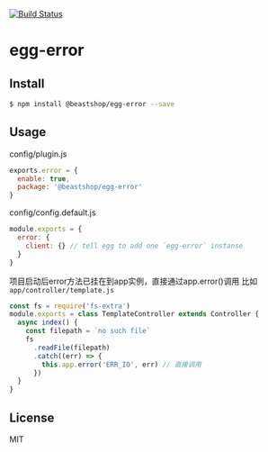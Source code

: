 [![Build Status](https://travis-ci.org/packages/egg-error.svg?branch=master)](https://travis-ci.org/packages/egg-error)
<!-- optional appveyor tst
[![Windows Build Status](https://ci.appveyor.com/api/projects/status/github/packages/egg-error?branch=master&svg=true)](https://ci.appveyor.com/project/packages/egg-error)
-->
<!-- optional npm version
[![NPM version](https://badge.fury.io/js/egg-error.svg)](http://badge.fury.io/js/egg-error)
-->
<!-- optional npm downloads
[![npm module downloads per month](http://img.shields.io/npm/dm/egg-error.svg)](https://www.npmjs.org/package/egg-error)
-->
<!-- optional dependency status
[![Dependency Status](https://david-dm.org/packages/egg-error.svg)](https://david-dm.org/packages/egg-error)
-->

# egg-error

<!-- description -->

## Install

```sh
$ npm install @beastshop/egg-error --save
```

## Usage

config/plugin.js
```js
exports.error = {
  enable: true,
  package: '@beastshop/egg-error'
}
```  
  
config/config.default.js
```js
module.exports = {
  error: {
    client: {} // tell egg to add one `egg-error` instanse
  }
}
```  
  
项目启动后error方法已挂在到app实例，直接通过app.error()调用
比如`app/controller/template.js`
```js
const fs = require('fs-extra')
module.exports = class TemplateController extends Controller {
  async index() {
    const filepath = `no such file`
    fs
      .readFile(filepath)
      .catch((err) => {
        this.app.error('ERR_IO', err) // 直接调用
      })
  }
}
```




## License

MIT
